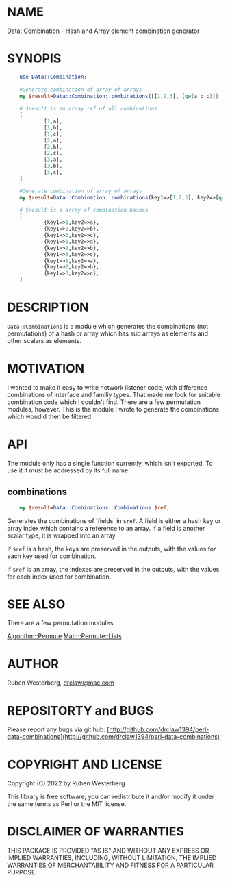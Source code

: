 # NAME

Data::Combination - Hash and Array element combination generator

# SYNOPIS

```perl
    use Data::Combination;
    
    #Generate combination of array of arrays
    my $result=Data::Combination::combinations([[1,2,3], [qw(a b c)])
    
    # $result is an array ref of all combinations
    [
            [1,a],
            [1,b],
            [1,c],
            [2,a],
            [2,b],
            [2,c],
            [3,a],
            [3,b],
            [3,c],
    ]

    #Generate combination of array of arrays
    my $result=Data::Combination::combinations(key1=>[1,2,3], key2=>[qw(a b c)])

    # $result is a array of combination hashes
    [
            {key1=>1,key2=>a},
            {key1=>2,key2=>b},
            {key1=>3,key2=>c},
            {key1=>1,key2=>a},
            {key1=>2,key2=>b},
            {key1=>3,key2=>c},
            {key1=>1,key2=>a},
            {key1=>2,key2=>b},
            {key1=>3,key2=>c},
    ]
```

# DESCRIPTION

`Data::Combinations` is a module which generates the combinations (not
permutations) of a hash or array which has sub arrays as elements and other
scalars as elements.

# MOTIVATION

I wanted to make it easy to write network listener code, with difference
combinations of interface and familiy types. That made me look for suitable
combination code which I couldn't find. There are a few permutation modules,
however. This is the module I wrote to generate the combinations which woudld
then be filtered

# API

The module only has a single function currently, which isn't exported. To use
it it must be addressed by its full name

## combinations

```perl
    my $result=Data::Combinations::Combinations $ref;
```

Generates the combinations of 'fields' in `$ref`. A field is either a hash key
or array index which contains a reference to an array. If a field is another
scalar type, it is wrapped into an array

If `$ref` is a hash, the keys are preserved in the outputs, with the values
for each key used for combination. 

If `$ref` is an array, the indexes are preserved in the outputs, with the values
for each index used for combination. 

# SEE ALSO

There are a few permutation modules.

[Algorithm::Permute](https://metacpan.org/pod/Algorithm%3A%3APermute)
[Math::Permute::Lists](https://metacpan.org/pod/Math%3A%3APermute%3A%3ALists)

# AUTHOR

Ruben Westerberg, <drclaw@mac.com>

# REPOSITORTY and BUGS

Please report any bugs via git hub: [http://github.com/drclaw1394/perl-data-combinations](http://github.com/drclaw1394/perl-data-combinations)

# COPYRIGHT AND LICENSE

Copyright (C) 2022 by Ruben Westerberg

This library is free software; you can redistribute it
and/or modify it under the same terms as Perl or the MIT
license.

# DISCLAIMER OF WARRANTIES

THIS PACKAGE IS PROVIDED "AS IS" AND WITHOUT ANY EXPRESS
OR IMPLIED WARRANTIES, INCLUDING, WITHOUT LIMITATION, THE
IMPLIED WARRANTIES OF MERCHANTABILITY AND FITNESS FOR A
PARTICULAR PURPOSE.
